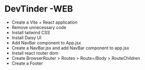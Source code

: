 # DevTinder -WEB

- Create a Vite + React application
- Remove unnecessary code
- Install tailwind CSS
- Install Daisy UI
- Add NavBar component to App.jsx
- Create a NavBar.jsx and add NavBar component to app.jsx
- Install react router dom
- Create BrowserRouter > Routes > Route=/Body > RouteChildren
- Create a Footer